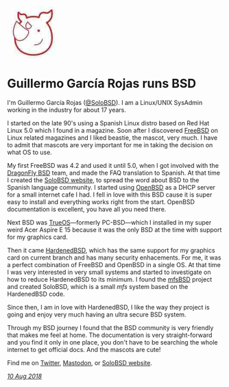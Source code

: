 <p><a href="/" alt="avatar" title="home page"><img src="solobsd.jpeg" class="w3"></a></p>

# Guillermo Garc&iacute;a Rojas runs BSD

I'm Guillermo Garc&iacute;a Rojas ([@SoloBSD]). I am a Linux/UNIX
SysAdmin working in the industry for about 17 years.

I started on the late 90's using a Spanish Linux distro based on
Red Hat Linux 5.0 which I found in a magazine. Soon after I discovered
[FreeBSD] on Linux related magazines and I liked beastie, the mascot,
very much. I have to admit that mascots are very important for me
in taking the decision on what OS to use.

My first FreeBSD was 4.2 and used it until 5.0, when I got involved
with the [DragonFly BSD] team, and made the FAQ translation to
Spanish.  At that time I created the [SoloBSD website], to spread
the word about BSD to the Spanish language community. I started
using [OpenBSD] as a DHCP server for a small internet cafe I had.
I fell in love with this BSD cause it is super easy to install and
everything works right from the start.  OpenBSD documentation is
excellent, you have all you need there.

Next BSD was [TrueOS]&mdash;formerly PC-BSD&mdash;which I installed
in my super weird Acer Aspire&nbsp;E&nbsp;15 because it was the
only BSD at the time with support for my graphics card.

Then it came [HardenedBSD], which has the same support for my
graphics card on current branch and has many security enhacements.
For me, it was a perfect combination of FreeBSD and OpenBSD in a
single OS.  At that time I was very interested in very small systems
and started to investigate on how to reduce HardenedBSD to its
minimum. I found the [mfsBSD] project and created SoloBSD, which is
a small _mfs_ system based on the HardenedBSD code.

Since then, I am in love with HardenedBSD, I like the way they
project is going and enjoy very much having an ultra secure BSD
system.

Through my BSD journey I found that the BSD community is very
friendly that makes me feel at home. The documentation is very
straight-forward and you find it only in one place, you don't have
to be searching the whole internet to get official docs. And the
mascots are cute!

Find me on [Twitter], [Mastodon], or [SoloBSD website].

_[10 Aug 2018](/raw/people/solobsd.md)_

[FreeBSD]: https://www.freebsd.org
[OpenBSD]: https://www.openbsd.org
[TrueOS]: https://www.trueos.org
[SoloBSD website]: https://SoloBSD.org
[DragonFly BSD]: https://www.dragonflybsd.org
[@SoloBSD]: https://twitter.com/SoloBSD
[Twitter]: https://twitter.com/SoloBSD
[Mastodon]: https://bsd.network/@SoloBSD
[SoloBSD website]: https://SoloBSD.org
[HardenedBSD]: https://www.hardenedbsd.org
[mfsBSD]: http://mfsbsd.vx.sk/

